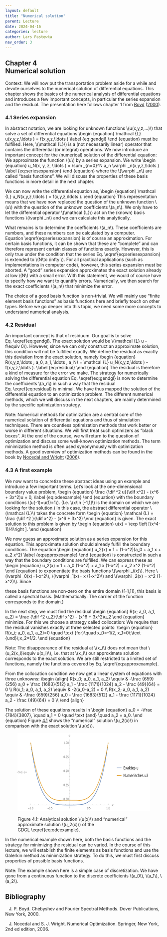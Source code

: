 ```yaml
---
layout: default
title: "Numerical solution"
parent: Lecture
date: 2024-04-16
categories: lecture
author: Lars Pastewka
nav_order: 3
---
```



<h2 class='chapterHead' id='numerical-solution'><span class='titlemark'>Chapter 4</span><br /><a id='x1-10004'></a>Numerical solution</h2>
<div class='framedenv' id='shaded*-1'>
<!-- l. 6 --><p class='noindent'><span class='underline'><span class='cmbx-12'>Context:</span></span> We will now put the transportation problem aside for a while and
devote ourselves to the <span class='cmti-12'>numerical </span>solution of differential equations. This chapter
shows the basics of the numerical analysis of differential equations and
introduces a few important concepts, in particular the series expansion and
the residual. The presentation here follows chapter 1 from <a href='#Xboyd_chebyshev_2000'>Boyd</a> (<a href='#Xboyd_chebyshev_2000'>2000</a>).
</p></div>
<h3 class='sectionHead' id='series-expansion'><span class='titlemark'>4.1 </span> <a id='x1-20004.1'></a>Series expansion</h3>
<!-- l. 12 --><p class='noindent'>In abstract notation, we are looking for unknown functions \(u(x,y,z,...)\) that solve a set
of differential equations \begin {equation} \mathcal {L} u(x,y,z,\ldots ) = f(x,y,z,\ldots ) \label {eq:gendgl} \end {equation}<a id='x1-2001r1'></a> must be fulfilled. Here, \(\mathcal {L}\) is a (not necessarily
linear) operator that contains the differential (or integral) operations.
We now introduce an important concept for the (numerical) solution
of the differential equation: We approximate the function \(u\) by a <span class='cmti-12'>series
expansion</span>. We write \begin {equation} u_N(x, y, z, \ldots ) = \sum _{n=0}^N a_n \varphi _n(x,y,z,\ldots ) \label {eq:seriesexpansion} \end {equation}<a id='x1-2002r2'></a> where the \(\varphi _n\) are called “basis functions”. We will
discuss the properties of these basis functions in more detail in the next
chapter.
</p><!-- l. 27 --><p class='indent'> We can now write the differential equation as, \begin {equation} \mathcal {L} u_N(x,y,z,\ldots ) = f(x,y,z,\ldots ). \end {equation}<a id='x1-2003r3'></a> This representation means that
we have now replaced the question of the unknown function \(u\) with the
question of the unknown coefficients \(a_n\). We only have to let the differential
operator \(\mathcal {L}\) act on the (known) basis functions \(\varphi _n\) and we can calculate this
analytically.
</p><!-- l. 34 --><p class='indent'> What remains is to determine the coefficients \(a_n\). These coefficients
are numbers, and these numbers can be calculated by a computer.
Equation \eqref{eq:seriesexpansion} is of course an approximation. For certain
basis functions, it can be shown that these are “complete” and can therefore
represent certain classes of functions exactly. However, this is only true under the
condition that the series Eq. \eqref{eq:seriesexpansion} is extended to \(N\to \infty \). For
all practical applications (such as implementations in computer code),
however, this series expansion must be aborted. A “good” series expansion
approximates the exact solution already at low \(N\) with a small error. With this
statement, we would of course have to specify how we want to quantify errors.
Numerically, we then search for the exact coefficients \(a_n\) that minimize the
error.
</p><!-- l. 37 --><p class='indent'> The choice of a good basis function is non-trivial. We will mainly use “finite
element basis functions” as basis functions here and briefly touch on other types.
Before we go deeper into this topic, we need some more concepts to understand
numerical analysis.



</p><!-- l. 39 --><p class='noindent'>
</p>
<h3 class='sectionHead' id='residual'><span class='titlemark'>4.2 </span> <a id='x1-30004.2'></a>Residual</h3>
<!-- l. 41 --><p class='noindent'>An important concept is that of <span class='cmti-12'>residuum</span>. Our goal is to solve Eq. \eqref{eq:gendgl}.
The exact solution would be \(\mathcal {L} u - f\equiv 0\). However, since we can only construct an
approximate solution, this condition will not be fulfilled exactly. We define the
residual as exactly this deviation from the exact solution, namely \begin {equation} R(x,y,z,\ldots ; a_0, a_1, \ldots , a_N) = \mathcal {L} u_N(x,y,z,\ldots ) - f(x,y,z,\ldots ). \label {eq:residual} \end {equation}<a id='x1-3001r4'></a> The residual is
therefore a kind of measure for the error we make. The strategy for numerically
solving the differential equation Eq. \eqref{eq:gendgl} is now to determine the
coefficients \(a_n\) in such a way that the residual Eq. \eqref{eq:residual} is
minimal. We have thus mapped the solution of the differential equation to an
optimization problem. The different numerical methods, which we will discuss in
the next chapters, are mainly determined by the specific optimization
strategy.
</p>
<div class='framedenv' id='shaded*-1'>
<!-- l. 50 --><p class='noindent'><span class='underline'><span class='cmbx-12'>Note:</span></span> Numerical methods for <span class='cmti-12'>optimization </span>are a central core of the numerical
solution of differential equations and thus of simulation techniques. There are
countless optimization methods that work better or worse in different
situations. We will first treat such optimizers as “black boxes”. At the end of
the course, we will return to the question of optimization and discuss
some well-known optimization methods. The term <span class='cmti-12'>minimization method </span>is
often used synonymously with optimization methods. A good overview of
optimization methods can be found in the book by <a href='#Xnocedal_numerical_2006'>Nocedal and Wright</a> (<a href='#Xnocedal_numerical_2006'>2006</a>).
</p></div>
<!-- l. 54 --><p class='noindent'>
</p>
<h3 class='sectionHead' id='a-first-example'><span class='titlemark'>4.3 </span> <a id='x1-40004.3'></a>A first example</h3>
<!-- l. 57 --><p class='noindent'>We now want to concretize these abstract ideas using an example and introduce a
few important terms. Let’s look at the one-dimensional boundary value problem, \begin {equation} \frac {\dif ^2 u}{\dif x^2} - (x^6 + 3x^2)u = 0, \label {eq:odeexample} \end {equation}<a id='x1-4001r5'></a>
with the boundary conditions \(u(-1)=u(1)=1\). (I.e. \(x\in [-1,1]\) is the domain on which we are looking for
the solution.) In this case, the abstract differential operator \(\mathcal {L}\) takes the
concrete form \begin {equation} \mathcal {L} = \frac {\dif ^2 }{\dif x^2} - (x^6 + 3x^2) \end {equation}<a id='x1-4002r6'></a> is given. The exact solution to this problem is given by
\begin {equation} u(x) = \exp \left [(x^4-1)/4\right ]. \end {equation}<a id='x1-4003r7'></a>
</p><!-- l. 72 --><p class='indent'> We now guess an approximate solution as a series expansion for this equation.
This approximate solution should already fulfill the boundary conditions. The
equation \begin {equation} u_2(x) = 1 + (1-x^2)(a_0 + a_1 x + a_2 x^2) \label {eq:approxexample} \end {equation}<a id='x1-4004r8'></a> is constructed in such a way that the boundary conditions are fulfilled.
We can express these as \begin {equation} u_2(x) = 1 + a_0 (1-x^2) + a_1 x (1-x^2) + a_2 x^2 (1-x^2) \end {equation}<a id='x1-4005r9'></a> to exponentiate the basis functions \(\varphi _i(x)\). Here \(\varphi _0(x)=1-x^2\), \(\varphi _1(x)= x (1-x^2)\) and \(\varphi _2(x) = x^2 (1-x^2)\). Since



these basis functions are non-zero on the entire domain \([-1,1]\), this basis is called a
<span class='cmti-12'>spectral </span>basis. (Mathematically: The carrier of the function corresponds to the
domain.)
</p><!-- l. 83 --><p class='indent'> In the next step, we must find the residual \begin {equation} R(x; a_0, a_1, a_2) = \frac {\dif ^2 u_2}{\dif x^2} - (x^6 + 3x^2)u_2 \end {equation}<a id='x1-4006r10'></a> minimize. For this we choose a
strategy called <span class='cmti-12'>collocation</span>: We require that the residual vanishes exactly at three
selected points: \begin {equation} R(x_i; a_0, a_1, a_2)=0 \quad \text {for}\quad x_0=-1/2, x_1=0\;\text {und}\;x_2=1/2. \end {equation}<a id='x1-4007r11'></a>
</p>
<div class='framedenv' id='shaded*-1'>
<!-- l. 94 --><p class='noindent'><span class='underline'><span class='cmbx-12'>Note:</span></span> The disappearance of the residual at \(x_i\) does not mean that \(u_2(x_i)\equiv u(x_i)\), i.e. that at \(x_i\)
our approximate solution corresponds to the exact solution. We are still
restricted to a limited set of functions, namely the functions covered by
Eq. \eqref{eq:approxexample}. </p></div>
<!-- l. 98 --><p class='indent'> From the collocation condition we now get a linear system of equations with
three unknowns: \begin {align} R(x_0; a_0, a_1, a_2) \equiv &amp; -\frac {659}{256} a_0 + \frac {1683}{512} a_1 - \frac {1171}{1024} a_2 - \frac {49}{64} = 0 \\ R(x_1; a_0, a_1, a_2) \equiv &amp; -2(a_0-a_2) = 0 \\ R(x_2; a_0, a_1, a_2) \equiv &amp; -\frac {659}{256} a_0 - \frac {1683}{512} a_1 - \frac {1171}{1024} a_2 - \frac {49}{64} = 0 \\ \end {align}
</p><!-- l. 104 --><p class='indent'> The solution of these equations results in \begin {equation} a_0 = -\frac {784}{3807}, \quad a_1 = 0 \quad \text {and} \quad a_2 = a_0. \end {equation}<a id='x1-4008r12'></a> Figure <a href='#-analytical-solution-ux-and-numerical-approximate-solution-ux-of-the-gdgl-tht-x-thteqrefeqodeexample-tht-'>4.1<!-- tex4ht:ref: fig:first_example --></a> shows the “numerical”
solution \(u_2(x)\) in comparison with the exact solution \(u(x)\).
</p>
<figure class='figure'>







<!-- l. 114 --><p class='noindent' id='-analytical-solution-ux-and-numerical-approximate-solution-ux-of-the-gdgl-tht-x-thteqrefeqodeexample-tht-'> <img alt='PIC' height='250' src='Figures/numerical_example-.png' width='585' /> <a id='x1-4009r1'></a>
</p>
<figcaption class='caption'><span class='id'>Figure 4.1: </span><span class='content'>Analytical solution \(u(x)\) and “numerical” approximate solution \(u_2(x)\) of
the GDGL \eqref{eq:odeexample}.
</span></figcaption><!-- tex4ht:label?: x1-4009r1 -->



</figure>
<!-- l. 120 --><p class='indent'> In the numerical example shown here, both the basis functions and the
strategy for minimizing the residual can be varied. In the course of this lecture, we
will establish the finite elements as basis functions and use the Galerkin method
as minimization strategy. To do this, we must first discuss properties of possible
basis functions.
</p>
<div class='framedenv' id='shaded*-1'>
<!-- l. 122 --><p class='noindent'><span class='underline'><span class='cmbx-12'>Note:</span></span> The example shown here is a simple case of <span class='cmti-12'>discretization</span>. We have gone
from a continuous function to the discrete coefficients \(a_0\), \(a_1\), \(a_2\). </p></div>



<h2 class='likechapterHead' id='bibliography'><a id='x1-5000'></a>Bibliography</h2>
<div class='thebibliography'>
<p class='bibitem'><span class='biblabel'>
<a id='Xboyd_chebyshev_2000'></a><span class='bibsp'>   </span></span>J. P. Boyd. <span class='cmti-12'>Chebyshev and Fourier Spectral Methods</span>. Dover Publications,
New York, 2000.
</p>
<p class='bibitem'><span class='biblabel'>
<a id='Xnocedal_numerical_2006'></a><span class='bibsp'>   </span></span>J. Nocedal and S. J. Wright. <span class='cmti-12'>Numerical Optimization</span>. Springer, New
York, 2nd ed edition, 2006.
</p>
</div>


